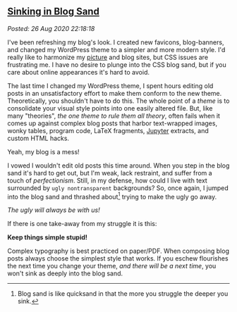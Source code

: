
[Sinking in Blog Sand](http://analyzethedatanotthedrivel.org/2020/08/26/sinking-in-blog-sand/)
----------------------------------------------------------------------------------------------

*Posted: 26 Aug 2020 22:18:18*

I've been refreshing my blog's look. I created new favicons,
blog-banners, and changed my WordPress theme to a simpler and more
modern style. I'd really like to harmonize my
[picture](https://conceptcontrol.smugmug.com/) and blog sites, but CSS
issues are frustrating me. I have no desire to plunge into the CSS blog
sand, but if you care about online appearances it's hard to avoid.

The last time I changed my WordPress theme, I spent hours editing old
posts in an unsatisfactory effort to make them conform to the new theme.
Theoretically, you shouldn't have to do this. The whole point of a
*theme* is to consolidate your visual style points into one easily
altered file. But, like many "theories", *the one theme to rule them all
theory*, often fails when it comes up against complex blog posts that
harbor text-wrapped images, wonky tables, program code, LaTeX fragments,
[Jupyter](https://jupyter.org/) extracts, and custom HTML hacks.

Yeah, my blog is a mess!

I vowed I wouldn't edit old posts this time around. When you step in the
blog sand it's hard to get out, but I'm weak, lack restraint, and suffer
from a touch of *perfectionism*. Still, in my defense, how could I live
with text surrounded by `ugly nontransparent` backgrounds? So, once
again, I jumped into the blog sand and thrashed about[^6613x1] trying to make
the ugly go away.

*The ugly will always be with us!*

If there is one take-away from my struggle it is this:

**Keep things simple stupid!**

Complex typography is best practiced on paper/PDF. When composing blog
posts always choose the simplest style that works. If you eschew
flourishes the next time you change your theme, *and there will be a
next time*, you won't sink as deeply into the blog sand.

[^6613x1]: Blog sand is like quicksand in that the more you struggle the
    deeper you sink.

